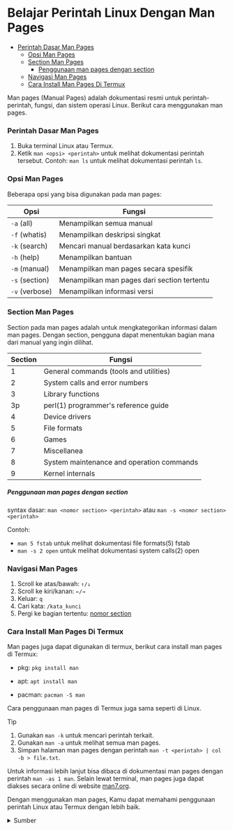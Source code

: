 # Belajar Perintah Linux Dengan Man Pages

<!-- mtoc-start -->

* [Perintah Dasar Man Pages](#perintah-dasar-man-pages)
  * [Opsi Man Pages](#opsi-man-pages)
  * [Section Man Pages](#section-man-pages)
    * [Penggunaan man pages dengan section](#penggunaan-man-pages-dengan-section)
  * [Navigasi Man Pages](#navigasi-man-pages)
  * [Cara Install Man Pages Di Termux](#cara-install-man-pages-di-termux)

<!-- mtoc-end -->

Man pages (Manual Pages) adalah dokumentasi resmi untuk perintah-perintah, fungsi, dan sistem operasi Linux. Berikut cara menggunakan man pages.

### Perintah Dasar Man Pages

1. Buka terminal Linux atau Termux.
2. Ketik `man <opsi> <perintah>` untuk melihat dokumentasi perintah tersebut.
   Contoh: `man ls` untuk melihat dokumentasi perintah `ls`.

### Opsi Man Pages

Beberapa opsi yang bisa digunakan pada man pages:

| Opsi           | Fungsi                                      |
| -------------- | ------------------------------------------- |
| `-a` (all)     | Menampilkan semua manual                    |
| `-f` (whatis)  | Menampilkan deskripsi singkat               |
| `-k` (search)  | Mencari manual berdasarkan kata kunci       |
| `-h` (help)    | Menampilkan bantuan                         |
| `-m` (manual)  | Menampilkan man pages secara spesifik       |
| `-s` (section) | Menampilkan man pages dari section tertentu |
| `-v` (verbose) | Menampilkan informasi versi                 |

### Section Man Pages

Section pada man pages adalah untuk mengkategorikan informasi dalam man pages. Dengan section, pengguna dapat menentukan bagian mana dari manual yang ingin dilihat.

| Section | Fungsi                                    |
| ------- | ----------------------------------------- |
| 1       | General commands (tools and utilities)    |
| 2       | System calls and error numbers            |
| 3       | Library functions                         |
| 3p      | perl(1) programmer's reference guide      |
| 4       | Device drivers                            |
| 5       | File formats                              |
| 6       | Games                                     |
| 7       | Miscellanea                               |
| 8       | System maintenance and operation commands |
| 9       | Kernel internals                          |

##### Penggunaan man pages dengan section

syntax dasar: `man <nomor section> <perintah>` atau `man -s <nomor section> <perintah>`

Contoh:

- `man 5 fstab` untuk melihat dokumentasi file formats(5) fstab
- `man -s 2 open` untuk melihat dokumentasi system calls(2) open

### Navigasi Man Pages

1. Scroll ke atas/bawah: `↑/↓`
2. Scroll ke kiri/kanan: `←/→`
3. Keluar: `q`
4. Cari kata: `/kata_kunci`
5. Pergi ke bagian tertentu: [nomor section](#section-man-pages)

### Cara Install Man Pages Di Termux

Man pages juga dapat digunakan di termux, berikut cara install man pages di Termux:

- pkg: `pkg install man`

- apt: `apt install man`

- pacman: `pacman -S man`

Cara penggunaan man pages di Termux juga sama seperti di Linux.

> [!TIP]
>
> 1. Gunakan `man -k` untuk mencari perintah terkait.
> 2. Gunakan `man -a` untuk melihat semua man pages.
> 3. Simpan halaman man pages dengan perintah `man -t <perintah> | col -b > file.txt`.

Untuk informasi lebih lanjut bisa dibaca di dokumentasi man pages dengan perintah `man -as 1 man`. Selain lewat terminal, man pages juga dapat diakses secara online di website [man7.org](https://man7.org/linux/man-pages/index.html).

Dengan menggunakan man pages, Kamu dapat memahami penggunaan perintah Linux atau Termux dengan lebih baik.

<details>
    <summary>Sumber</summary>

- dokumentasi man pages
- [linkedin](https://www.linkedin.com/pulse/reading-manual-pages-linux-man-command-anshul-agarwal-otcfc#:~:text=The%20man%20command%20in%20Linux,syntax%2C%20options%2C%20and%20examples.)

- [geeksforgeeks](https://www.geeksforgeeks.org/man-command-in-linux-with-examples/)
  </details>
